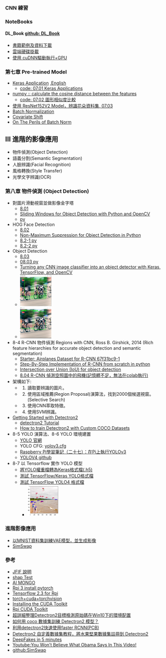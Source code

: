 ### CNN 練習
### NoteBooks 
#### DL_Book [github: DL_Book](https://github.com/mc6666/DL_Book)
* [書籍範例及資料下載](https://github.com/jumbokh/nknu-class/blob/main/NLP/notebooks/BookData_DM2145.ipynb)
* [雲端硬碟掛載](https://github.com/jumbokh/nknu-class/blob/main/notebook/CloudData.ipynb)
* [使用 cuDNN驅動執行+GPU](https://github.com/jumbokh/nknu-class/blob/main/CNN/notebooks/WithDriver.ipynb)
### 第七章 Pre-trained Model
* [Keras Application](https://keras.io/zh/applications/) [,English](https://keras.io/api/applications/)
    * [code: 07.01 Keras Applications](https://github.com/jumbokh/nknu-class/blob/main/CNN/notebooks/07_01_Keras_applications.ipynb)
* [numpy :: calculate the cosine distance between the features](https://www.codestudyblog.com/cnb2001/0119184904.html)
    * [code: 07.02 圖形相似度比較](https://github.com/jumbokh/nknu-class/blob/main/CNN/notebooks/07_02_%E5%9C%96%E5%83%8F%E7%9B%B8%E4%BC%BC%E5%BA%A6%E6%AF%94%E8%BC%83.ipynb)
* [使用 ResNet152V2 Model，辨識花朵資料集, 07.03](https://github.com/jumbokh/nknu-class/blob/main/CNN/notebooks/07_03_Flower_ResNet.ipynb)
* [Batch Normalization](http://violin-tao.blogspot.com/2018/02/ml-batch-normalization.html)
* [Covariate Shift](https://ithelp.ithome.com.tw/articles/10241052)
* [On The Perils of Batch Norm](https://www.alexirpan.com/2017/04/26/perils-batch-norm.html)
##
## III 進階的影像應用
* 物件偵測(Object Detection)
* 語義分割(Semantic Segmentation)
* 人臉辨識(Facial Recognition)
* 風格轉換(Style Transfer)
* 光學文字辨識(OCR)
### 第八章 物件偵測 (Object Detection)
* 對圖片滑動視窗並做影像金字塔
    * [8.01](https://github.com/jumbokh/nknu-class/blob/main/CNN/notebooks/08_01_Sliding_Window_And_Image_Pyramid.ipynb)
    * [Sliding Windows for Object Detection with Python and OpenCV](https://www.pyimagesearch.com/2015/03/23/sliding-windows-for-object-detection-with-python-and-opencv/)
    * [py](https://github.com/jumbokh/nknu-class/blob/main/CNN/notebooks/08_01_Sliding_Window.py)
* HOG Face Detection
    * [8.02](https://github.com/jumbokh/nknu-class/blob/main/CNN/notebooks/08_02_HOG_Face_Detection.ipynb)
    * [Non-Maximum Suppression for Object Detection in Python](https://www.pyimagesearch.com/2014/11/17/non-maximum-suppression-object-detection-python/)
    * [8.2-1 py](https://github.com/jumbokh/nknu-class/blob/main/CNN/notebooks/08_02_HOG-Face-Detection-1.py)
    * [8.2-2 py](https://github.com/jumbokh/nknu-class/blob/main/CNN/notebooks/08_02_HOG-Face-Detection-2.py)
* Object Detection
    * [8.03](https://github.com/jumbokh/nknu-class/blob/main/CNN/notebooks/08_03_Object_Detection.ipynb)
    * [08.03 py](https://github.com/jumbokh/nknu-class/blob/main/CNN/notebooks/08_03_object_detection.py)
    * [Turning any CNN image classifier into an object detector with Keras, TensorFlow, and OpenCV](https://www.pyimagesearch.com/2020/06/22/turning-any-cnn-image-classifier-into-an-object-detector-with-keras-tensorflow-and-opencv/)
    * <img src="https://github.com/jumbokh/nknu-class/blob/main/CNN/notebooks/before_NMS.JPG" width="100" height="100">
    * <img src="https://github.com/jumbokh/nknu-class/blob/main/CNN/notebooks/after_NMS.JPG" width="100" height="100">
* 8-4 R-CNN 物件偵測 Regions with CNN, Ross B. Girshick, 2014 (Rich feature hierarchies for accurate object detection and semantic segmentation)
    * [Starter: Airplanes Dataset for R-CNN 67f31bc9-1](https://www.kaggle.com/kerneler/starter-airplanes-dataset-for-r-cnn-67f31bc9-1)
    * [Step-By-Step Implementation of R-CNN from scratch in python](https://github.com/1297rohit/RCNN)
    * [Intersection over Union (IoU) for object detection](https://www.pyimagesearch.com/2016/11/07/intersection-over-union-iou-for-object-detection/)
    * [8.04 R-CNN 偵測空照圖中的飛機(記憶體不足，無法在colab執行)](https://github.com/jumbokh/nknu-class/blob/main/CNN/RCNN/08_04_RCNN.ipynb)
* 架構如下:
    * 1. 讀取要辨識的圖片。
    * 2. 使用區域推薦(Region Proposal)演算法，找到2000個候選視窗。(Selective Search)
    * 3. 使用CNN萃取特徵。
    * 4. 使用SVM辨識。
* [Getting Started with Detectron2](https://detectron2.readthedocs.io/en/latest/tutorials/getting_started.html)
    * [detectron2 Tutorial](https://github.com/jumbokh/nknu-class/blob/main/CNN/Detectron2/Detectron2_Tutorial.ipynb)
    * [How to train Detectron2 with Custom COCO Datasets](https://github.com/jumbokh/nknu-class/blob/main/CNN/Detectron2/Train_COCO_Detectron2.ipynb)
* 8-5 YOLO 演算法、8-6 YOLO 環境建置
    * [YOLO 官網](https://pjreddie.com/)
    * YOLO CFG: [yolov3.cfg](https://github.com/pjreddie/darknet/blob/master/cfg/yolov3.cfg)
    * [Raspberry Pi學習筆記（二十七）：在Pi上執行YOLOv3](https://yanwei-liu.medium.com/raspberry-pi%E5%AD%B8%E7%BF%92%E7%AD%86%E8%A8%98-%E4%BA%8C%E5%8D%81%E4%B8%83-%E5%9C%A8pi%E4%B8%8A%E5%9F%B7%E8%A1%8Cyolov3-9cf124d5d582)
    * [YOLOV4 github](https://github.com/kiyoshiiriemon/yolov4_darknet)
* 8-7 以 Tensorflow 實作 YOLO 模型
    * [將YOLO權重檔轉為Keras格式檔(.h5)](https://github.com/jumbokh/nknu-class/blob/main/CNN/YOLO/08_05_YOLO_Keras_Conversion.ipynb)
    * [測試 TensorFlow/Keras YOLO格式檔](https://github.com/jumbokh/nknu-class/blob/main/CNN/YOLO/08_06_YOLO_Keras_Test.ipynb)
    * [測試 TensorFlow YOLO4 格式檔](https://github.com/jumbokh/nknu-class/blob/main/CNN/YOLO/08_07__Tensorflow_Yolov4_Test.ipynb)
        * <img src="https://github.com/jumbokh/nknu-class/blob/main/CNN/YOLO/kite-pre.png" width="100" height="100">
### 進階影像應用
* [以MNIST資料集訓練VAE模型，並生成影像](https://github.com/jumbokh/nknu-class/blob/main/CNN/notebooks/09_02_MNIST_VAE.ipynb)
* [SimSwap](https://github.com/jumbokh/nknu-class/blob/main/CNN/DeepFake/SimSwap%20colab.ipynb)
### 參考
* [JFIF 說明](https://cloud.tencent.com/developer/article/1427939)
* [shap Test](https://github.com/jumbokh/nknu-class/blob/main/CNN/notebooks/Shap_Test.ipynb)
* [AI MONGO](https://drive.google.com/drive/folders/1Yg2qKv9A4CmZhVfyjQZZJdPHGK_yQ9Vv?usp=sharing)
* [Rpi 3 install pytorch](https://discuss.pytorch.org/t/installing-pytorch-on-raspberry-pi-3/25215/13)
* [Tensorflow 2.3 for Rpi](https://www.796t.com/article.php?id=77669)
* [torch+cuda+torchvision](https://www.codegrepper.com/code-examples/shell/pytorch+1.9.0+cuda+version)
* [Installing the CUDA Toolkit](https://www.pyimagesearch.com/2016/07/04/how-to-install-cuda-toolkit-and-cudnn-for-deep-learning/)
* [Rpi CUDA Toolkit](https://mirror.tuna.tsinghua.edu.cn/raspberry-pi-os/raspbian/pool/non-free/n/nvidia-cuda-toolkit/)
* [超詳細整理Detectron2目標檢測原始碼在Win10下的環境配置](https://www.uj5u.com/qita/18766.html)
* [如何用 coco 數據集訓練 Detectron2 模型？](https://www.hksilicon.com/articles/1832996)
* [利用detectron2快速使用faster RCNN(PCB)](https://medium.com/mess-up/%E5%88%A9%E7%94%A8detectron2%E5%BF%AB%E9%80%9F%E4%BD%BF%E7%94%A8faster-rcnn-a68e58c2ca21)
* [Detectron2 自定義數據集教程，將水果堅果數據集註冊到 Detectron2](https://github.com/facebookresearch/detectron2/blob/main/docs/tutorials/datasets.md)
* [DeepFakes in 5 minutes](https://pub.towardsai.net/deepfakes-in-5-minutes-155c13d48fa3)
* [Youtube:You Won’t Believe What Obama Says In This Video!](https://www.youtube.com/watch?v=cQ54GDm1eL0)
* [github:SimSwap](https://github.com/neuralchen/SimSwap)
